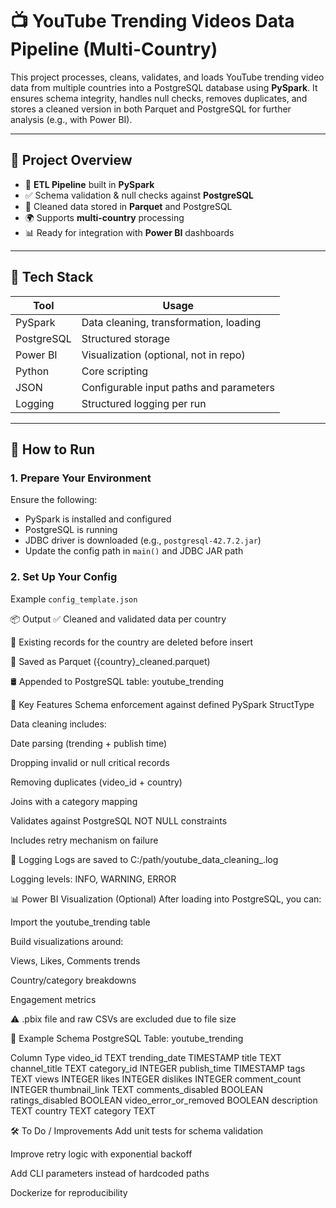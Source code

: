 # 📺 YouTube Trending Videos Data Pipeline (Multi-Country)

This project processes, cleans, validates, and loads YouTube trending video data from multiple countries into a PostgreSQL database using **PySpark**. It ensures schema integrity, handles null checks, removes duplicates, and stores a cleaned version in both Parquet and PostgreSQL for further analysis (e.g., with Power BI).

---

## 📂 Project Overview

- 🔁 **ETL Pipeline** built in **PySpark**
- ✅ Schema validation & null checks against **PostgreSQL**
- 💾 Cleaned data stored in **Parquet** and PostgreSQL
- 🌍 Supports **multi-country** processing
- 📊 Ready for integration with **Power BI** dashboards

---

## 🧰 Tech Stack

| Tool         | Usage                                      |
|--------------|---------------------------------------------|
| PySpark      | Data cleaning, transformation, loading     |
| PostgreSQL   | Structured storage                         |
| Power BI     | Visualization (optional, not in repo)     |
| Python       | Core scripting                             |
| JSON         | Configurable input paths and parameters    |
| Logging      | Structured logging per run                 |

---

## 🚀 How to Run

### 1. Prepare Your Environment

Ensure the following:
- PySpark is installed and configured
- PostgreSQL is running
- JDBC driver is downloaded (e.g., `postgresql-42.7.2.jar`)
- Update the config path in `main()` and JDBC JAR path

### 2. Set Up Your Config

Example `config_template.json`

📦 Output
✅ Cleaned and validated data per country

🔄 Existing records for the country are deleted before insert

🧊 Saved as Parquet ({country}_cleaned.parquet)

🛢️ Appended to PostgreSQL table: youtube_trending

📌 Key Features
Schema enforcement against defined PySpark StructType

Data cleaning includes:

Date parsing (trending + publish time)

Dropping invalid or null critical records

Removing duplicates (video_id + country)

Joins with a category mapping

Validates against PostgreSQL NOT NULL constraints

Includes retry mechanism on failure

📝 Logging
Logs are saved to C:/path/youtube_data_cleaning_<timestamp>.log

Logging levels: INFO, WARNING, ERROR

📊 Power BI Visualization (Optional)
After loading into PostgreSQL, you can:

Import the youtube_trending table

Build visualizations around:

Views, Likes, Comments trends

Country/category breakdowns

Engagement metrics

⚠️ .pbix file and raw CSVs are excluded due to file size

🧪 Example Schema
PostgreSQL Table: youtube_trending

Column	Type
video_id	TEXT
trending_date	TIMESTAMP
title	TEXT
channel_title	TEXT
category_id	INTEGER
publish_time	TIMESTAMP
tags	TEXT
views	INTEGER
likes	INTEGER
dislikes	INTEGER
comment_count	INTEGER
thumbnail_link	TEXT
comments_disabled	BOOLEAN
ratings_disabled	BOOLEAN
video_error_or_removed	BOOLEAN
description	TEXT
country	TEXT
category	TEXT

🛠️ To Do / Improvements
 Add unit tests for schema validation

 Improve retry logic with exponential backoff

 Add CLI parameters instead of hardcoded paths

 Dockerize for reproducibility